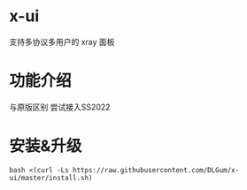 # x-ui

支持多协议多用户的 xray 面板

# 功能介绍

与原版区别
尝试接入SS2022


# 安装&升级

```
bash <(curl -Ls https://raw.githubusercontent.com/DLGum/x-ui/master/install.sh)
```

